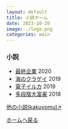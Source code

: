```yaml
---
layout: default
title: 小説ホーム
date: 2023-10-20
image: ./logo.png
categories: main
---
```


### 小説

- [最終企業](147) 2020
- [海のクラゲイ](148) 2019
- [電子イルカ](149) 2019
- [多段階大富豪](150) 2018


[他の小説(kakuyomu)↗](https://kakuyomu.jp/users/Eustralopithecus)

[ホームへ戻る](./)